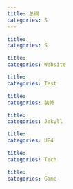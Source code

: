 ```yaml
---
title: 总纲
categories: S
---
```


```yaml
title:
categories: S
```

```yaml
title:
categories: Website
```

```yaml
title:
categories: Test
```

```yaml
title:
categories: 装修
```

```yaml
title:
categories: Jekyll
```

```yaml
title:
categories: UE4
```

```yaml
title:
categories: Tech
```

```yaml
title:
categories: Game
```

